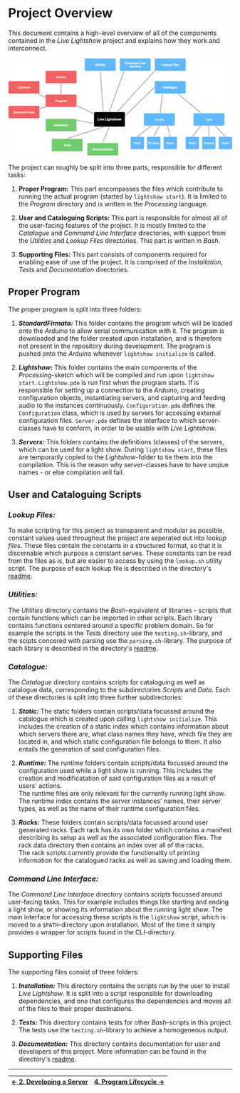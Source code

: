 # Project Overview

This document contains a high-level overview of all of the components contained in the _Live Lightshow_ project and explains how they work and interconnect.

![Project Structure](../Assets/Project%20Structure.png)

The project can roughly be split into three parts, responsible for different tasks:

1. **Proper Program:**
This part encompasses the files which contribute to running the actual program (started by `lightshow start`). It is limited to the _Program_ directory and is written in the _Processing_ language.

2. **User and Cataloguing Scripts:**
This part is responsible for almost all of the user-facing features of the project. It is mostly limited to the _Catalogue_ and _Command Line Interface_ directories, with support from the _Utilities_ and _Lookup Files_ directories. This part is written in _Bash_.

3. **Supporting Files:**
This part consists of components required for enabling ease of use of the project. It is comprised of the _Installation_, _Tests_ and _Documentation_ directories.

## Proper Program

The proper program is split into three folders:

1. **_StandardFirmata:_**
This folder contains the program which will be loaded onto the _Arduino_ to allow serial communication with it. The program is downloaded and the folder created upon installation, and is therefore not present in the repository during development. The program is pushed onto the _Arduino_ whenever `lightshow initialize` is called.

2. **_Lightshow:_**
This folder contains the main components of the _Processing_-sketch which will be compiled and run upon `lightshow start`. `Lightshow.pde` is run first when the program starts. If is responsible for setting up a connection to the _Arduino_, creating configuration objects, instantiating servers, and capturing and feeding audio to the instances continuously. `Configuration.pde` defines the `Configuration` class, which is used by servers for accessing external configuration files. `Server.pde` defines the interface to which server-classes have to conform, in order to be usable with _Live Lightshow_.

3. **_Servers:_**
This folders contains the definitions (classes) of the servers, which can be used for a light show. During `lightshow start`, these files are temporarily copied to the _Lightshow_-folder to tie them into the compilation. This is the reason why server-classes have to have unqiue names - or else compilation will fail. 

## User and Cataloguing Scripts

### _Lookup Files:_

To make scripting for this project as transparent and modular as possible, constant values used throughout the project are seperated out into _lookup files_. These files contain the constants in a structured format, so that it is discernable which purpose a constant serves. These constants can be read from the files as is, but are easier to access by using the `lookup.sh` utility script. The purpose of each lookup file is described in the directory's [readme](Lookup%20Files/README.md).


### _Utilities:_

The _Utilities_ directory contains the _Bash_-equivalent of libraries - scripts that contain functions which can be imported in other scripts. Each library contains functions centered around a specific problem domain. So for example the scripts in the _Tests_ directory use the `testing.sh`-library, and the scipts concered with parsing use the `parsing.sh`-library. The purpose of each library is described in the directory's [readme](Utilities/README.md).

### _Catalogue:_

The _Catalogue_ directory contains scripts for cataloguing as well as catalogue data, corresponding to the subdirectories _Scripts_ and _Data_. Each of these directories is split into three further subdirectories:

1. **_Static:_**
The static folders contain scripts/data focussed around the catalogue which is created upon calling `lightshow initialize`. This includes the creation of a static index which contains information about which servers there are, what class names they have, which file they are located in, and which static configuration file belongs to them. It also entails the generation of said configuration files.

2. **_Runtime:_**
The runtime folders contain scripts/data focussed around the configuration used while a light show is running. This includes the creation and modificatation of said configuration files as a result of users' actions.  
The runtime files are only relevant for the currently running light show. The runtime index contains the server instances' names, their server types, as well as the name of their runtime configuration files.

3. **_Racks:_**
These folders contain scripts/data focussed around user generated racks. Each rack has its own folder which contains a manifest describing its setup as well as the associated configuration files. The rack data directory then contains an index over all of the racks.  
The rack scripts currently provide the functionality of printing information for the catalogued racks as well as saving and loading them.

### _Command Line Interface:_

The _Command Line Interface_ directory contains scripts focussed around user-facing tasks. This for example includes things like starting and ending a light show, or showing its information about the running light show.
The main interface for accessing these scripts is the `lightshow` script, which is moved to a `$PATH`-directory upon installation. Most of the time it simply provides a wrapper for scripts found in the CLI-directory.

## Supporting Files

The supporting files consist of three folders:

1. **_Installation:_**
This directory contains the scripts run by the user to install _Live Lightshow_. It is split into a script responsible for downloading dependencies, and one that configures the dependencies and moves all of the files to their proper destinations.

2. **_Tests:_**
This directory contains tests for other _Bash_-scripts in this project. The tests use the `testing.sh`-library to achieve a homogeneous output.

3. **_Documentation:_**
This directory contains documentation for user and developers of this project. More information can be found in the directory's [readme](Documentation/README.md).

---

| [← 2. Developing a Server](2.%20Developing%20a%20Server.md) | [4. Program Lifecycle →](4.%20Program%20Lifecycle.md) |
| - | - |
